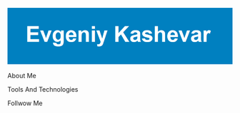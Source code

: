 ![](https://github.com/Qipy87/Qipy87/blob/main/assets/Evgeniy%20Kashevar.png)

About Me

Tools And Technologies

Follwow Me
